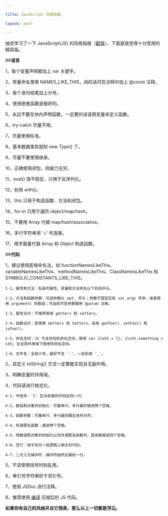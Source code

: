 ```yaml
---

title: JavaScript 风格指南

layout: post

---
```

抽空学习了一下 JavaScript(JS) 的风格指南（[戳我](https://code.google.com/p/google-styleguide/)），下面是我觉得十分受用的精简版。

##**语言**

1，每个变量声明都加上 var 关键字。

2，常量命名使用 NAMES_LIKE_THIS，闲的话可在注释中加上 @const 注释。

3，每个语句结尾加上分号。

4，使用嵌套函数是极好的。

5，永远不要在块内声明函数，一定要的话请用变量来定义函数。

6，try-catch 尽量不用。

7，尽量使用标准。

8，基本数据类型就别 new Type() 了。

9，尽量不要使用继承。

10，正确使用闭包，则威力无穷。

11，eval() 很不稳定，只用于反序列化。

12，别用 with()。

13，this 只用于构造函数、方法和闭包。

14，for-in 只用于遍历 object/map/hash。

15，不要用 Array 代替 map/hash/associative。

16，多行字符串用 '+' 号连接。

17，用字面量代替 Array 和 Object 构造函数。

##**代码**

1，建议使用驼峰命名法，如 functionNamesLikeThis、variableNamesLikeThis、methodNamesLikeThis、ClassNamesLikeThis 和 SYMBOLIC_CONSTANTS_LIKE_THIS。

	1-1，属性和方法：私有的属性、变量和方法命名以下划线开头。

	1-2，方法和函数参数：可选参数以 opt_ 开头；参数不固定应有 var_args 传参，或者使用 arguments 伪数组；可选和可变参数都用 @param 注释。

	1-3，属性访问：不推荐使用 getters 和 setters。

	1-4，函数访问：若使用 Getters 和 Setters，采用 getFoo()、setFoo() 和 isFoo()。

	1-5，命名空间：JS 不支持包和命名空间，使用 var sloth = {}; sloth.something = sth; 在全局作用域下使用伪命名空间。

	1-6，文件名：全部小写，最好不含 '-'，一定别用 '_'。

2，自定义 toString() 方法一定要能实现且无副作用。

3，明确变量的作用域。

4，代码请进行格式化。

	4-1，中括号：'{' 应与前面的代码在同一行。

	4-2，数组和对象的初始化：尽量单行，多行最好缩进两个空格。

	4-3，函数参数：尽量单行，多行最好跟左括号对齐。

	4-4，传递匿名函数：缩进两个空格。

	4-5，除数组和对象的初始化以及传递匿名函数外，其余都缩进四个空格。

	4-6，空行：用于划分一组逻辑上相关的代码。

	4-7，二元三元操作符：操作符始终在最前一行。

5，不该使用括号时别乱用。

6，单引号字符串好于双引号。

7，使用 JSDoc 进行注释。

8，推荐使用 [编译](https://developers.google.com/closure/compiler/?hl=zh-CN&csw=1) 压缩后的 JS 代码。

**如果你有自己的风格并且它很美，那么以上一切都是浮云。**
